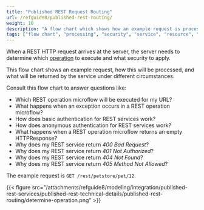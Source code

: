 ```yaml
---
title: "Published REST Request Routing"
url: /refguide8/published-rest-routing/
weight: 10
description: "A flow chart which shows how an example request is processed, what security is applied, and what is returned by the service."
tags: ["flow chart", "processing", "security", "service", "resource", "operation", "method", "authentication", "return code", "published REST", "studio pro"]
---
```


When a REST HTTP request arrives at the server, the server needs to determine which [operation](/refguide8/published-rest-operation/) to execute and what security to apply.

This flow chart shows an example request, how this will be processed, and what will be returned by the service under different circumstances.

Consult this flow chart to answer questions like:

* Which REST operation microflow will be executed for my URL?
* What happens when an exception occurs in a REST operation microflow?
* How does basic authentication for REST services work?
* How does anonymous authentication for REST services work?
* What happens when a REST operation microflow returns an empty HTTPResponse?
* Why does my REST service return *400 Bad Request*?
* Why does my REST service return *401 Not Authorized*?
* Why does my REST service return *404 Not Found*?
* Why does my REST service return *405 Method Not Allowed*?

The example request is `GET /rest/petstore/pet/12`.

{{< figure src="/attachments/refguide8/modeling/integration/published-rest-services/published-rest-technical-details/published-rest-routing/determine-operation.png" >}}
